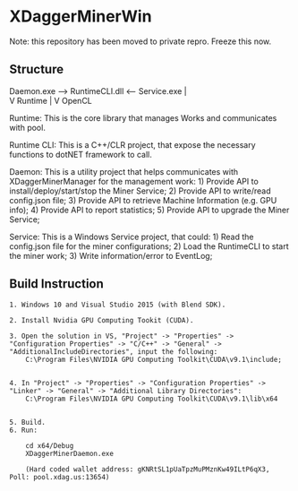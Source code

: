 # XDaggerMinerWin

Note: this repository has been moved to private repro. Freeze this now.

## Structure

Daemon.exe -->  RuntimeCLI.dll   <--  Service.exe
                    |                
                    V
                  Runtime
                    |
                    V
                  OpenCL
    
Runtime:
    This is the core library that manages Works and communicates with pool.
    
Runtime CLI:
    This is a C++/CLR project, that expose the necessary functions to dotNET framework to call.
    
Daemon:
    This is a utility project that helps communicates with XDaggerMinerManager for the management work:
    1) Provide API to install/deploy/start/stop the Miner Service;
    2) Provide API to write/read config.json file;
    3) Provide API to retrieve Machine Information (e.g. GPU info);
    4) Provide API to report statistics;
    5) Provide API to upgrade the Miner Service;
            
Service:
    This is a Windows Service project, that could:
    1) Read the config.json file for the miner configurations;
    2) Load the RuntimeCLI to start the miner work;
    3) Write information/error to EventLog;
    
    

## Build Instruction


	1. Windows 10 and Visual Studio 2015 (with Blend SDK).

	2. Install Nvidia GPU Computing Tookit (CUDA).

	3. Open the solution in VS, "Project" -> "Properties" -> "Configuration Properties" -> "C/C++" -> "General" -> "AdditionalIncludeDirectories", input the following:
		C:\Program Files\NVIDIA GPU Computing Toolkit\CUDA\v9.1\include;
		
		
	4. In "Project" -> "Properties" -> "Configuration Properties" -> "Linker" -> "General" -> "Additional Library Directories":
		C:\Program Files\NVIDIA GPU Computing Toolkit\CUDA\v9.1\lib\x64
		
		
	5. Build.
	6. Run:

		cd x64/Debug
		XDaggerMinerDaemon.exe
		
		(Hard coded wallet address: gKNRtSL1pUaTpzMuPMznKw49ILtP6qX3, Poll: pool.xdag.us:13654)
		

